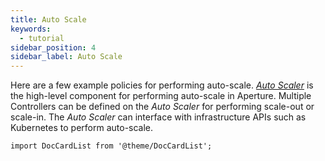 ```yaml
---
title: Auto Scale
keywords:
  - tutorial
sidebar_position: 4
sidebar_label: Auto Scale
---
```


Here are a few example policies for performing auto-scale.
[_Auto Scaler_](/reference/policies/spec.md#auto-scaler) is the high-level
component for performing auto-scale in Aperture. Multiple Controllers can be
defined on the _Auto Scaler_ for performing scale-out or scale-in. The _Auto
Scaler_ can interface with infrastructure APIs such as Kubernetes to perform
auto-scale.

```mdx-code-block
import DocCardList from '@theme/DocCardList';
```

<DocCardList />
